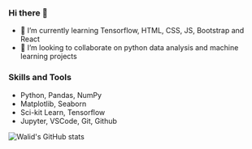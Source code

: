 ### Hi there 👋

<!--
**walidsi/walidsi** is a ✨ _special_ ✨ repository because its `README.md` (this file) appears on your GitHub profile.

Here are some ideas to get you started:

- 🔭 I’m currently working on ...
- 🌱 I’m currently learning ...
- 👯 I’m looking to collaborate on ...
- 🤔 I’m looking for help with ...
- 💬 Ask me about ...
- 📫 How to reach me: ...
- 😄 Pronouns: ...
- ⚡ Fun fact: ...
-->

- 🌱 I’m currently learning Tensorflow, HTML, CSS, JS, Bootstrap and React
- 👯 I’m looking to collaborate on python data analysis and machine learning projects

### Skills and Tools
- Python, Pandas, NumPy
- Matplotlib, Seaborn
- Sci-kit Learn, Tensorflow
- Jupyter, VSCode, Git, Github


![Walid's GitHub stats](https://github-readme-stats.vercel.app/api?username=walidsi&show_icons=true&theme=tokyonight)
